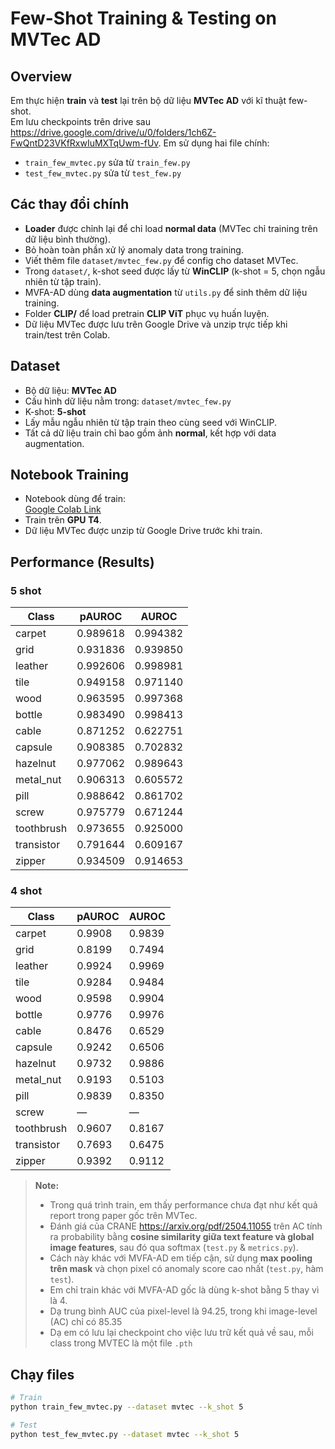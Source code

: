 # Few-Shot Training & Testing on MVTec AD

## Overview
Em thực hiện **train** và **test** lại trên bộ dữ liệu **MVTec AD** với kĩ thuật few-shot.  
Em lưu checkpoints trên drive sau https://drive.google.com/drive/u/0/folders/1ch6Z-FwQntD23VKfRxwIuMXTqUwm-fUv.
Em sử dụng hai file chính:

- `train_few_mvtec.py` sửa từ `train_few.py`
- `test_few_mvtec.py` sửa từ `test_few.py`

## Các thay đổi chính
- **Loader** được chỉnh lại để chỉ load **normal data** (MVTec chỉ training trên dữ liệu bình thường).
- Bỏ hoàn toàn phần xử lý anomaly data trong training.
- Viết thêm file `dataset/mvtec_few.py` để config cho dataset MVTec.
- Trong `dataset/`, k-shot seed được lấy từ **WinCLIP** (k-shot = 5, chọn ngẫu nhiên từ tập train).
- MVFA-AD dùng **data augmentation** từ `utils.py` để sinh thêm dữ liệu training.
- Folder **CLIP/** để load pretrain **CLIP ViT** phục vụ huấn luyện.
- Dữ liệu MVTec được lưu trên Google Drive và unzip trực tiếp khi train/test trên Colab.

## Dataset
- Bộ dữ liệu: **MVTec AD**
- Cấu hình dữ liệu nằm trong: `dataset/mvtec_few.py`
- K-shot: **5-shot**
- Lấy mẫu ngẫu nhiên từ tập train theo cùng seed với WinCLIP.
- Tất cả dữ liệu train chỉ bao gồm ảnh **normal**, kết hợp với data augmentation.

## Notebook Training
- Notebook dùng để train:  
  [Google Colab Link](https://colab.research.google.com/drive/1VPN03REi1EVkOz_TWtlB7SXvoQwgUaGU#scrollTo=E-d8trXsMnMb)
- Train trên **GPU T4**.
- Dữ liệu MVTec được unzip từ Google Drive trước khi train.

## Performance (Results)

### 5 shot

| Class        | pAUROC   | AUROC   |
|-------------|---------|--------|
| carpet      | 0.989618 | 0.994382 |
| grid        | 0.931836 | 0.939850 |
| leather     | 0.992606 | 0.998981 |
| tile        | 0.949158 | 0.971140 |
| wood        | 0.963595 | 0.997368 |
| bottle      | 0.983490 | 0.998413 |
| cable       | 0.871252 | 0.622751 |
| capsule     | 0.908385 | 0.702832 |
| hazelnut    | 0.977062 | 0.989643 |
| metal_nut   | 0.906313 | 0.605572 |
| pill        | 0.988642 | 0.861702 |
| screw       | 0.975779 | 0.671244 |
| toothbrush  | 0.973655 | 0.925000 |
| transistor  | 0.791644 | 0.609167 |
| zipper      | 0.934509 | 0.914653 |

### 4 shot

| **Class**      | **pAUROC** | **AUROC** |
|----------------|-------------|------------|
| carpet         | 0.9908      | 0.9839     |
| grid           | 0.8199      | 0.7494     |
| leather        | 0.9924      | 0.9969     |
| tile           | 0.9284      | 0.9484     |
| wood           | 0.9598      | 0.9904     |
| bottle         | 0.9776      | 0.9976     |
| cable          | 0.8476      | 0.6529     |
| capsule        | 0.9242      | 0.6506     |
| hazelnut       | 0.9732      | 0.9886     |
| metal_nut      | 0.9193      | 0.5103     |
| pill           | 0.9839      | 0.8350     |
| screw          | —           | —          |
| toothbrush     | 0.9607      | 0.8167     |
| transistor     | 0.7693      | 0.6475     |
| zipper         | 0.9392      | 0.9112     |


> **Note:**  
> - Trong quá trình train, em thấy performance chưa đạt như kết quả report trong paper gốc trên MVTec.  
> - Đánh giá của CRANE https://arxiv.org/pdf/2504.11055 trên AC tính ra probability bằng **cosine similarity giữa text feature và global image features**, sau đó qua softmax (`test.py` & `metrics.py`).  
> - Cách này khác với MVFA-AD em tiếp cận, sử dụng **max pooling trên mask** và chọn pixel có anomaly score cao nhất (`test.py`, hàm `test`).
> - Em chỉ train khác với MVFA-AD gốc là dùng k-shot bằng 5 thay vì là 4.
> - Dạ trung bình AUC của pixel-level là 94.25, trong khi image-level (AC) chỉ có 85.35
> - Dạ em có lưu lại checkpoint cho việc lưu trữ kết quả về sau, mỗi class trong MVTEC là một file `.pth`


## Chạy files
```bash
# Train
python train_few_mvtec.py --dataset mvtec --k_shot 5

# Test
python test_few_mvtec.py --dataset mvtec --k_shot 5
